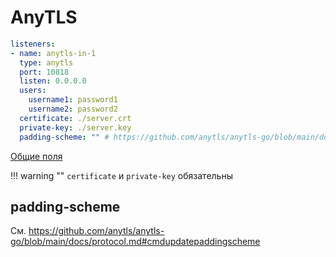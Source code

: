 # AnyTLS

```{.yaml linenums="1"}
listeners:
- name: anytls-in-1
  type: anytls
  port: 10818
  listen: 0.0.0.0
  users:
    username1: password1
    username2: password2
  certificate: ./server.crt
  private-key: ./server.key
  padding-scheme: "" # https://github.com/anytls/anytls-go/blob/main/docs/protocol.md#cmdupdatepaddingscheme
```

[Общие поля](./index.md)

!!! warning ""
    `certificate` и `private-key` обязательны

## padding-scheme

См. https://github.com/anytls/anytls-go/blob/main/docs/protocol.md#cmdupdatepaddingscheme 